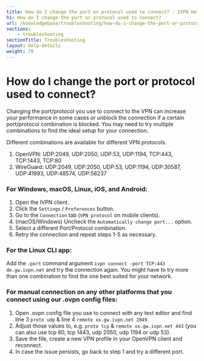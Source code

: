 ```yaml
---
title: How do I change the port or protocol used to connect? - IVPN Help
h1: How do I change the port or protocol used to connect?
url: /knowledgebase/troubleshooting/how-do-i-change-the-port-or-protocol-used-to-connect/
sections:
    - troubleshooting
sectionTitle: Troubleshooting
layout: help-details
weight: 70
---
```

# How do I change the port or protocol used to connect?

Changing the port/protocol you use to connect to the VPN can increase your performance in some cases or unblock the connection if a certain port/protocol combination is blocked.  You may need to try multiple combinations to find the ideal setup for your connection.

Different combinations are available for different VPN protocols.

1. OpenVPN: UDP:2049, UDP:2050, UDP:53, UDP:1194, TCP:443, TCP:1443, TCP:80
2. WireGuard: UDP:2049, UDP:2050, UDP:53, UDP:1194, UDP:30587, UDP:41893, UDP:48574, UDP:58237

### For Windows, macOS, Linux, iOS, and Android:

1. Open the IVPN client.
2. Click the `Settings` / `Preferences` button. 
3. Go to the `Connection` tab (`VPN protocol` on mobile clients).
4. (macOS/Windows) Uncheck the `Automatically change port...` option.
5. Select a different Port/Protocol combination.
6. Retry the connection and repeat steps 1-5 as necessary.

### For the Linux CLI app:

Add the `-port` command argument `ivpn connect -port TCP:443 de.gw.ivpn.net` and try the connection again. You might have to try more than one combination to find the one best suited for your network.

### For manual connection on any other platforms that you connect using our .ovpn config files:

1. Open .ovpn config file you use to connect with any text editor and find line 3 `proto udp` & line 4 `remote xx.gw.ivpn.net 2049`
2. Adjust those values to, e.g. `proto tcp` & `remote xx.gw.ivpn.net 443` (you can also use tcp 80, tcp 1443, udp 2050, udp 1194 or udp 53).
3. Save the file, create a new VPN profile in your OpenVPN client and reconnect.
4. In case the issue persists, go back to step 1 and try a different port.
